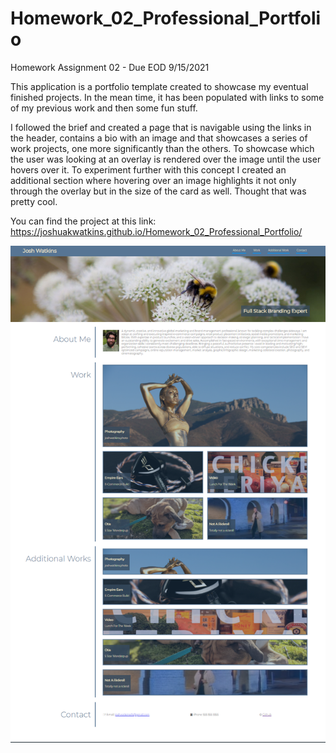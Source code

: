 # Homework_02_Professional_Portfolio
Homework Assignment 02 - Due EOD 9/15/2021

This application is a portfolio template created to showcase my eventual finished projects. In the mean time, it has been populated with links to some of my previous work and then some fun stuff. 

I followed the brief and created a page that is navigable using the links in the header, contains a bio with an image and that showcases a series of work projects, one more significantly than the others. To showcase which the user was looking at an overlay is rendered over the image until the user hovers over it. To experiment further with this concept I created an additional section where hovering over an image highlights it not only through the overlay but in the size of the card as well. Thought that was pretty cool.

You can find the project at this link: https://joshuakwatkins.github.io/Homework_02_Professional_Portfolio/

![Image of whole site screenshot](./Assets/Images/whole-site-screenshot.png)
